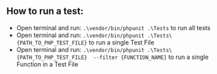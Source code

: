 ## How to run a test:
- Open terminal and run: `.\vendor/bin/phpunit .\Tests` to run all tests
- Open terminal and run: `.\vendor/bin/phpunit .\Tests\{PATH_TO_PHP_TEST_FILE}` to run a single Test File
- Open terminal and run: `.\vendor/bin/phpunit .\Tests\{PATH_TO_PHP_TEST_FILE}  --filter {FUNCTION_NAME}` to run a single Function in a Test File